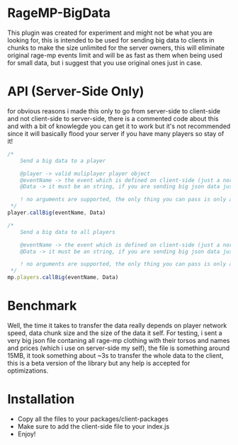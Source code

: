 # RageMP-BigData
This plugin was created for experiment and might not be what you are looking for, this is intended to be used for sending big data to clients in chunks to make the size unlimited for the server owners, this will eliminate original rage-mp events limit and will be as fast as them when being used for small data, but i suggest that you use original ones just in case.


# API (Server-Side Only)
for obvious reasons i made this only to go from server-side to client-side and not client-side to server-side, there is a commented code about this and with a bit of knowlegde you can get it to work but it's not recommended since it will basically flood your server if you have many players so stay of it!

```js
/*
    Send a big data to a player

    @player -> valid muliplayer player object
    @eventName -> the event which is defined on client-side (just a normal event name)
    @Data -> it must be an string, if you are sending big json data just stringify it then parse it on client-side agian.

    ! no arguments are supported, the only thing you can pass is only a big data (no limit)
 */
player.callBig(eventName, Data)

/*
    Send a big data to all players

    @eventName -> the event which is defined on client-side (just a normal event name)
    @Data -> it must be an string, if you are sending big json data just stringify it then parse it on client-side agian.

    ! no arguments are supported, the only thing you can pass is only a big data (no limit)
 */
mp.players.callBig(eventName, Data)
```


# Benchmark
Well, the time it takes to transfer the data really depends on player network speed, data chunk size and the size of the data it self.
For testing, i sent a very big json file contaning all rage-mp clothing with their torsos and names and prices (which i use on server-side my self), the file is something around 15MB, it took something about ~3s to transfer the whole data to the client, this is a beta version of the library but any help is accepted for optimizations.


# Installation
- Copy all the files to your packages/client-packages
- Make sure to add the client-side file to your index.js
- Enjoy!